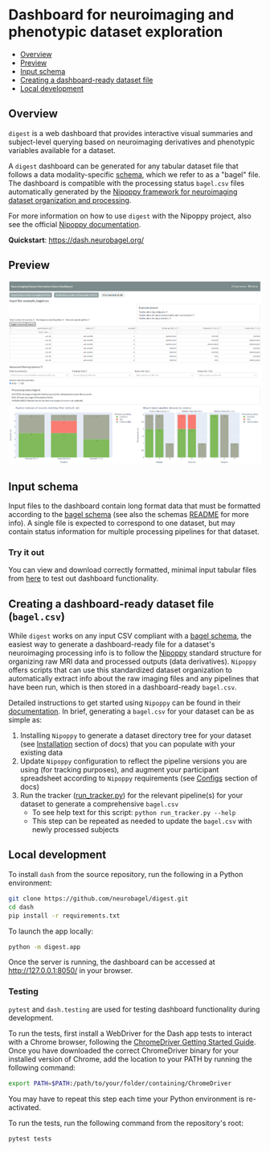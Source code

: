 # Dashboard for neuroimaging and phenotypic dataset exploration

- [Overview](#overview)  
- [Preview](#preview)  
- [Input schema](#input-schema)  
- [Creating a dashboard-ready dataset file](#creating-a-dataset-file-for-the-dashboard-bagelcsv)  
- [Local development](#local-development)

## Overview
`digest` is a web dashboard that provides interactive visual summaries and subject-level querying based on neuroimaging derivatives and phenotypic variables available for a dataset.

A `digest` dashboard can be generated for any tabular dataset file that follows a data modality-specific [schema](/schemas/), which we refer to as a "bagel" file.
The dashboard is compatible with the processing status `bagel.csv` files automatically generated by the [Nipoppy framework for neuroimaging dataset organization and processing](https://github.com/neurodatascience/nipoppy).

For more information on how to use `digest` with the Nipoppy project, also see the official [Nipoppy documentation](https://neurobagel.org/nipoppy/overview/).

**Quickstart**: https://dash.neurobagel.org/

## Preview
![alt text](img/ui_overview_table.png?raw=true)
![alt text](img/ui_overview_plots.png?raw=true)

## Input schema
Input files to the dashboard contain long format data that must be formatted according to the [bagel schema](/schemas/) (see also the schemas [README](https://github.com/neurobagel/digest/tree/main/schemas#readme) for more info). A single file is expected to correspond to one dataset, but may contain status information for multiple processing pipelines for that dataset.

### Try it out
You can view and download correctly formatted, minimal input tabular files from [here](/example_bagels/) to test out dashboard functionality.

## Creating a dashboard-ready dataset file (`bagel.csv`)
While `digest` works on any input CSV compliant with a [bagel schema](/schemas/), the easiest way to generate a dashboard-ready file for a dataset's neuroimaging processing info is to follow the [Nipoppy](https://neurobagel.org/nipoppy/overview/) standard structure for organizing raw MRI data and processed outputs (data derivatives). 
`Nipoppy` offers scripts that can use this standardized dataset organization to automatically extract info about the raw imaging files and any pipelines that have been run, which is then stored in a dashboard-ready `bagel.csv`.

Detailed instructions to get started using `Nipoppy` can be found in their [documentation](https://neurobagel.org/nipoppy/overview/). 
In brief, generating a `bagel.csv` for your dataset can be as simple as:
1. Installing `Nipoppy` to generate a dataset directory tree for your dataset (see [Installation](https://neurobagel.org/nipoppy/installation/) section of docs) that you can populate with your existing data
2. Update `Nipoppy` configuration to reflect the pipeline versions you are using (for tracking purposes), and augment your participant spreadsheet according to `Nipoppy` requirements (see [Configs](https://neurobagel.org/nipoppy/configs/) section of docs)
3. Run the tracker ([run_tracker.py](https://github.com/neurodatascience/nipoppy/blob/main/trackers/run_tracker.py)) for the relevant pipeline(s) for your dataset to generate a comprehensive `bagel.csv`
    - To see help text for this script: `python run_tracker.py --help`
    - This step can be repeated as needed to update the `bagel.csv` with newly processed subjects

## Local development
To install `dash` from the source repository, run the following in a Python environment:
```bash
git clone https://github.com/neurobagel/digest.git
cd dash
pip install -r requirements.txt
```

To launch the app locally:
```bash
python -m digest.app
```
Once the server is running, the dashboard can be accessed at http://127.0.0.1:8050/ in your browser.

### Testing
`pytest` and `dash.testing` are used for testing dashboard functionality during development.

To run the tests, first install a WebDriver for the Dash app tests to interact with a Chrome browser, following the [ChromeDriver Getting Started Guide](https://chromedriver.chromium.org/getting-started). Once you have downloaded the correct ChromeDriver binary for your installed version of Chrome, add the location to your PATH by running the following command:
```bash
export PATH=$PATH:/path/to/your/folder/containing/ChromeDriver
```
You may have to repeat this step each time your Python environment is re-activated.

To run the tests, run the following command from the repository's root:
```bash
pytest tests
```
